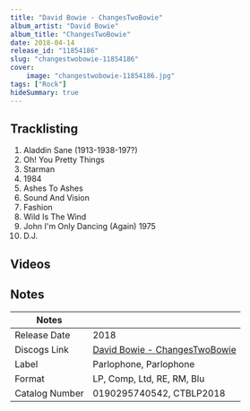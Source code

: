```yaml
---
title: "David Bowie - ChangesTwoBowie"
album_artist: "David Bowie"
album_title: "ChangesTwoBowie"
date: 2018-04-14
release_id: "11854186"
slug: "changestwobowie-11854186"
cover:
    image: "changestwobowie-11854186.jpg"
tags: ["Rock"]
hideSummary: true
---
```


## Tracklisting
1. Aladdin Sane (1913-1938-197?) 
2. Oh! You Pretty Things
3. Starman
4. 1984
5. Ashes To Ashes
6. Sound And Vision
7. Fashion
8. Wild Is The Wind
9. John I'm Only Dancing (Again) 1975
10. D.J.

## Videos


## Notes

| Notes          |             |
| ---------------| ----------- |
| Release Date   | 2018 |
| Discogs Link   | [David Bowie - ChangesTwoBowie](https://www.discogs.com/release/11854186) |
| Label          | Parlophone, Parlophone |
| Format         | LP, Comp, Ltd, RE, RM, Blu |
| Catalog Number | 0190295740542, CTBLP2018 |


